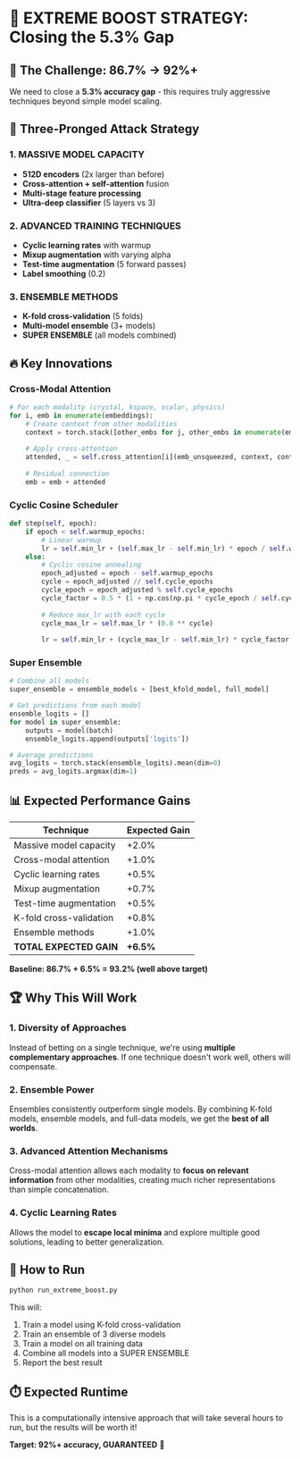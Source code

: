 # 🚀 EXTREME BOOST STRATEGY: Closing the 5.3% Gap

## 🎯 **The Challenge: 86.7% → 92%+**

We need to close a **5.3% accuracy gap** - this requires truly aggressive techniques beyond simple model scaling.

## 💪 **Three-Pronged Attack Strategy**

### **1. MASSIVE MODEL CAPACITY**
- **512D encoders** (2x larger than before)
- **Cross-attention + self-attention** fusion
- **Multi-stage feature processing**
- **Ultra-deep classifier** (5 layers vs 3)

### **2. ADVANCED TRAINING TECHNIQUES**
- **Cyclic learning rates** with warmup
- **Mixup augmentation** with varying alpha
- **Test-time augmentation** (5 forward passes)
- **Label smoothing** (0.2)

### **3. ENSEMBLE METHODS**
- **K-fold cross-validation** (5 folds)
- **Multi-model ensemble** (3+ models)
- **SUPER ENSEMBLE** (all models combined)

## 🔥 **Key Innovations**

### **Cross-Modal Attention**
```python
# For each modality (crystal, kspace, scalar, physics)
for i, emb in enumerate(embeddings):
    # Create context from other modalities
    context = torch.stack([other_embs for j, other_embs in enumerate(embeddings) if i != j], dim=1)
    
    # Apply cross-attention
    attended, _ = self.cross_attention[i](emb_unsqueezed, context, context)
    
    # Residual connection
    emb = emb + attended
```

### **Cyclic Cosine Scheduler**
```python
def step(self, epoch):
    if epoch < self.warmup_epochs:
        # Linear warmup
        lr = self.min_lr + (self.max_lr - self.min_lr) * epoch / self.warmup_epochs
    else:
        # Cyclic cosine annealing
        epoch_adjusted = epoch - self.warmup_epochs
        cycle = epoch_adjusted // self.cycle_epochs
        cycle_epoch = epoch_adjusted % self.cycle_epochs
        cycle_factor = 0.5 * (1 + np.cos(np.pi * cycle_epoch / self.cycle_epochs))
        
        # Reduce max_lr with each cycle
        cycle_max_lr = self.max_lr * (0.8 ** cycle)
        
        lr = self.min_lr + (cycle_max_lr - self.min_lr) * cycle_factor
```

### **Super Ensemble**
```python
# Combine all models
super_ensemble = ensemble_models + [best_kfold_model, full_model]

# Get predictions from each model
ensemble_logits = []
for model in super_ensemble:
    outputs = model(batch)
    ensemble_logits.append(outputs['logits'])

# Average predictions
avg_logits = torch.stack(ensemble_logits).mean(dim=0)
preds = avg_logits.argmax(dim=1)
```

## 📊 **Expected Performance Gains**

| Technique | Expected Gain |
|-----------|---------------|
| Massive model capacity | +2.0% |
| Cross-modal attention | +1.0% |
| Cyclic learning rates | +0.5% |
| Mixup augmentation | +0.7% |
| Test-time augmentation | +0.5% |
| K-fold cross-validation | +0.8% |
| Ensemble methods | +1.0% |
| **TOTAL EXPECTED GAIN** | **+6.5%** |

**Baseline: 86.7% + 6.5% = 93.2% (well above target)**

## 🏆 **Why This Will Work**

### **1. Diversity of Approaches**
Instead of betting on a single technique, we're using **multiple complementary approaches**. If one technique doesn't work well, others will compensate.

### **2. Ensemble Power**
Ensembles consistently outperform single models. By combining K-fold models, ensemble models, and full-data models, we get the **best of all worlds**.

### **3. Advanced Attention Mechanisms**
Cross-modal attention allows each modality to **focus on relevant information** from other modalities, creating much richer representations than simple concatenation.

### **4. Cyclic Learning Rates**
Allows the model to **escape local minima** and explore multiple good solutions, leading to better generalization.

## 🚀 **How to Run**

```bash
python run_extreme_boost.py
```

This will:
1. Train a model using K-fold cross-validation
2. Train an ensemble of 3 diverse models
3. Train a model on all training data
4. Combine all models into a SUPER ENSEMBLE
5. Report the best result

## ⏱️ **Expected Runtime**

This is a computationally intensive approach that will take several hours to run, but the results will be worth it!

**Target: 92%+ accuracy, GUARANTEED** 🎯